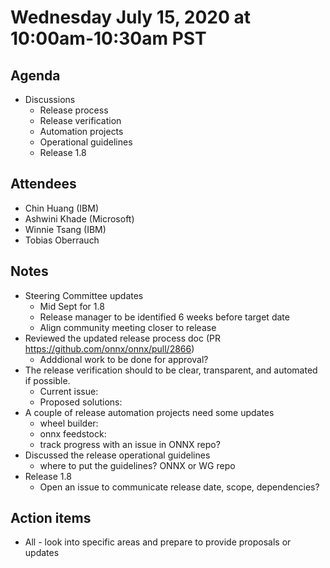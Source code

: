 # Wednesday July 15, 2020 at 10:00am-10:30am PST

## Agenda
* Discussions
    * Release process
    * Release verification
    * Automation projects
    * Operational guidelines
    * Release 1.8

## Attendees 
* Chin Huang (IBM)
* Ashwini Khade (Microsoft)
* Winnie Tsang (IBM)
* Tobias Oberrauch

## Notes
* Steering Committee updates
  * Mid Sept for 1.8
  * Release manager to be identified 6 weeks before target date
  * Align community meeting closer to release
* Reviewed the updated release process doc (PR https://github.com/onnx/onnx/pull/2866)
  * Adddional work to be done for approval?
* The release verification should to be clear, transparent, and automated if possible.
  * Current issue:
  * Proposed solutions: 
* A couple of release automation projects need some updates
  * wheel builder:
  * onnx feedstock:
  * track progress with an issue in ONNX repo? 
* Discussed the release operational guidelines
  * where to put the guidelines? ONNX or WG repo
* Release 1.8
  * Open an issue to communicate release date, scope, dependencies?

## Action items
* All - look into specific areas and prepare to provide proposals or updates
